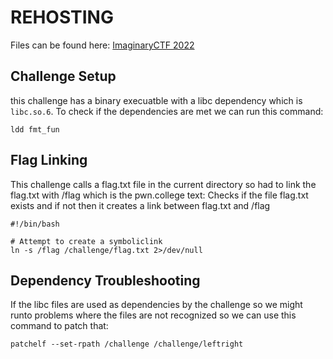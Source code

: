 # REHOSTING

Files can be found here: [ImaginaryCTF 2022](https://github.com/sajjadium/ctf-archives/tree/main/ctfs/ImaginaryCTF/2022/pwn/FormatStringFun)

## Challenge Setup
this challenge has a binary execuatble with a libc dependency which is `libc.so.6`. To check if the dependencies are met we can run this command:
```
ldd fmt_fun
```


## Flag Linking
This challenge calls a flag.txt file in the current directory so had to link the flag.txt with /flag which is the pwn.college text:
Checks if the file flag.txt exists and if not then it creates a link between flag.txt and /flag
```
#!/bin/bash

# Attempt to create a symboliclink
ln -s /flag /challenge/flag.txt 2>/dev/null
```


## Dependency Troubleshooting
If the libc files are used as dependencies by the challenge so we might runto problems where the files are not recognized so we can use this command to patch that:
```
patchelf --set-rpath /challenge /challenge/leftright
```
